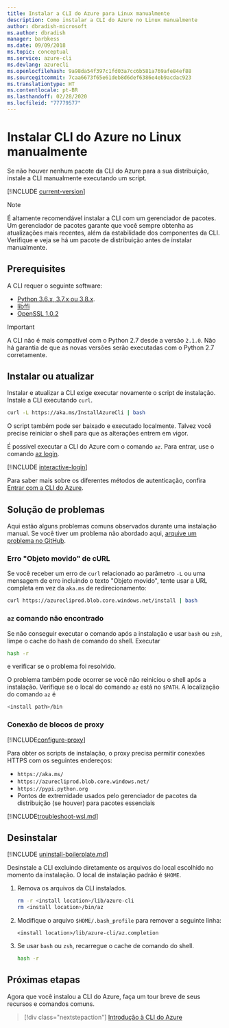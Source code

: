 ```yaml
---
title: Instalar a CLI do Azure para Linux manualmente
description: Como instalar a CLI do Azure no Linux manualmente
author: dbradish-microsoft
ms.author: dbradish
manager: barbkess
ms.date: 09/09/2018
ms.topic: conceptual
ms.service: azure-cli
ms.devlang: azurecli
ms.openlocfilehash: 9a98da54f397c1fd03a7cc6b581a769afe84ef88
ms.sourcegitcommit: 7caa6673f65e61deb8d6def6386e4eb9acdac923
ms.translationtype: HT
ms.contentlocale: pt-BR
ms.lasthandoff: 02/28/2020
ms.locfileid: "77779577"
---
```

# <a name="install-azure-cli-on-linux-manually"></a>Instalar CLI do Azure no Linux manualmente

Se não houver nenhum pacote da CLI do Azure para a sua distribuição, instale a CLI manualmente executando um script.

[!INCLUDE [current-version](includes/current-version.md)]

> [!NOTE]
> É altamente recomendável instalar a CLI com um gerenciador de pacotes. Um gerenciador de pacotes garante que você sempre obtenha as atualizações mais recentes, além da estabilidade dos componentes da CLI. Verifique e veja se há um pacote de distribuição antes de instalar manualmente.

## <a name="prerequisites"></a>Prerequisites

A CLI requer o seguinte software:

* [Python 3.6.x, 3.7.x ou 3.8.x](https://www.python.org/downloads/). 
* [libffi](https://sourceware.org/libffi/)
* [OpenSSL 1.0.2](https://www.openssl.org/source/)

> [!IMPORTANT]
>
> A CLI não é mais compatível com o Python 2.7 desde a versão `2.1.0`. Não há garantia de que as novas versões serão executadas com o Python 2.7 corretamente.

## <a name="install-or-update"></a>Instalar ou atualizar

Instalar e atualizar a CLI exige executar novamente o script de instalação. Instale a CLI executando `curl`.

```bash
curl -L https://aka.ms/InstallAzureCli | bash
```

O script também pode ser baixado e executado localmente. Talvez você precise reiniciar o shell para que as alterações entrem em vigor.

É possível executar a CLI do Azure com o comando `az`. Para entrar, use o comando [az login](/cli/azure/reference-index#az-login).

[!INCLUDE [interactive-login](includes/interactive-login.md)]

Para saber mais sobre os diferentes métodos de autenticação, confira [Entrar com a CLI do Azure](authenticate-azure-cli.md).

## <a name="troubleshooting"></a>Solução de problemas

Aqui estão alguns problemas comuns observados durante uma instalação manual. Se você tiver um problema não abordado aqui, [arquive um problema no GitHub](https://github.com/Azure/azure-cli/issues).

### <a name="curl-object-moved-error"></a>Erro "Objeto movido" de cURL

Se você receber um erro de `curl` relacionado ao parâmetro `-L` ou uma mensagem de erro incluindo o texto "Objeto movido", tente usar a URL completa em vez da `aka.ms` de redirecionamento:

```bash
curl https://azurecliprod.blob.core.windows.net/install | bash
```

### <a name="az-command-not-found"></a>`az` comando não encontrado

Se não conseguir executar o comando após a instalação e usar `bash` ou `zsh`, limpe o cache do hash de comando do shell. Executar

```bash
hash -r
```

e verificar se o problema foi resolvido.

O problema também pode ocorrer se você não reiniciou o shell após a instalação. Verifique se o local do comando `az` está no `$PATH`. A localização do comando `az` é

```bash
<install path>/bin
```

### <a name="proxy-blocks-connection"></a>Conexão de blocos de proxy

[!INCLUDE[configure-proxy](includes/configure-proxy.md)]

Para obter os scripts de instalação, o proxy precisa permitir conexões HTTPS com os seguintes endereços:

* `https://aka.ms/`
* `https://azurecliprod.blob.core.windows.net/`
* `https://pypi.python.org`
* Pontos de extremidade usados pelo gerenciador de pacotes da distribuição (se houver) para pacotes essenciais

[!INCLUDE[troubleshoot-wsl.md](includes/troubleshoot-wsl.md)]

## <a name="uninstall"></a>Desinstalar

[!INCLUDE [uninstall-boilerplate.md](includes/uninstall-boilerplate.md)]

Desinstale a CLI excluindo diretamente os arquivos do local escolhido no momento da instalação. O local de instalação padrão é `$HOME`.

1. Remova os arquivos da CLI instalados.

   ```bash
   rm -r <install location>/lib/azure-cli
   rm <install location>/bin/az
   ```

2. Modifique o arquivo `$HOME/.bash_profile` para remover a seguinte linha:

   ```text
   <install location>/lib/azure-cli/az.completion
   ```

3. Se usar `bash` ou `zsh`, recarregue o cache de comando do shell.

   ```bash
   hash -r
   ```

## <a name="next-steps"></a>Próximas etapas

Agora que você instalou a CLI do Azure, faça um tour breve de seus recursos e comandos comuns.

> [!div class="nextstepaction"]
> [Introdução à CLI do Azure](get-started-with-azure-cli.md)
